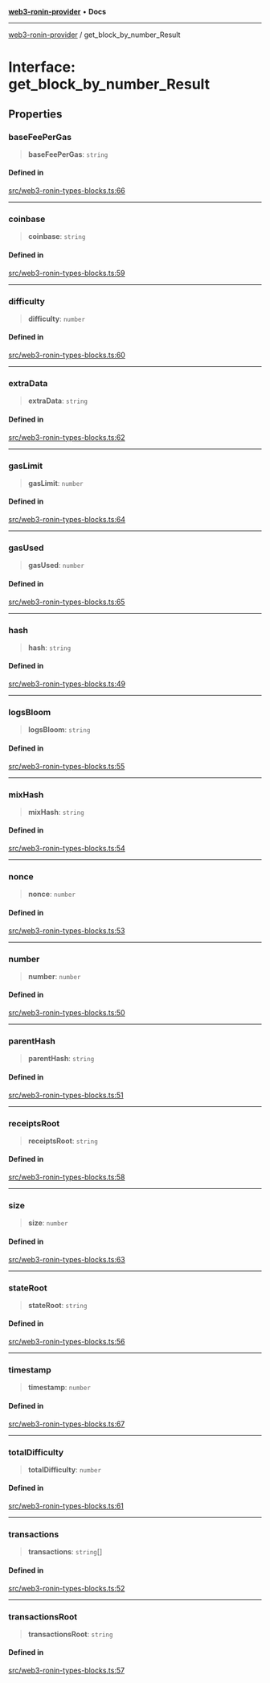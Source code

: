[**web3-ronin-provider**](../README.md) • **Docs**

***

[web3-ronin-provider](../globals.md) / get\_block\_by\_number\_Result

# Interface: get\_block\_by\_number\_Result

## Properties

### baseFeePerGas

> **baseFeePerGas**: `string`

#### Defined in

[src/web3-ronin-types-blocks.ts:66](https://github.com/chuacw/web3-ronin-provider/blob/e9318161fb5ce839bfa5a7cd824e9be03b129c7e/src/web3-ronin-types-blocks.ts#L66)

***

### coinbase

> **coinbase**: `string`

#### Defined in

[src/web3-ronin-types-blocks.ts:59](https://github.com/chuacw/web3-ronin-provider/blob/e9318161fb5ce839bfa5a7cd824e9be03b129c7e/src/web3-ronin-types-blocks.ts#L59)

***

### difficulty

> **difficulty**: `number`

#### Defined in

[src/web3-ronin-types-blocks.ts:60](https://github.com/chuacw/web3-ronin-provider/blob/e9318161fb5ce839bfa5a7cd824e9be03b129c7e/src/web3-ronin-types-blocks.ts#L60)

***

### extraData

> **extraData**: `string`

#### Defined in

[src/web3-ronin-types-blocks.ts:62](https://github.com/chuacw/web3-ronin-provider/blob/e9318161fb5ce839bfa5a7cd824e9be03b129c7e/src/web3-ronin-types-blocks.ts#L62)

***

### gasLimit

> **gasLimit**: `number`

#### Defined in

[src/web3-ronin-types-blocks.ts:64](https://github.com/chuacw/web3-ronin-provider/blob/e9318161fb5ce839bfa5a7cd824e9be03b129c7e/src/web3-ronin-types-blocks.ts#L64)

***

### gasUsed

> **gasUsed**: `number`

#### Defined in

[src/web3-ronin-types-blocks.ts:65](https://github.com/chuacw/web3-ronin-provider/blob/e9318161fb5ce839bfa5a7cd824e9be03b129c7e/src/web3-ronin-types-blocks.ts#L65)

***

### hash

> **hash**: `string`

#### Defined in

[src/web3-ronin-types-blocks.ts:49](https://github.com/chuacw/web3-ronin-provider/blob/e9318161fb5ce839bfa5a7cd824e9be03b129c7e/src/web3-ronin-types-blocks.ts#L49)

***

### logsBloom

> **logsBloom**: `string`

#### Defined in

[src/web3-ronin-types-blocks.ts:55](https://github.com/chuacw/web3-ronin-provider/blob/e9318161fb5ce839bfa5a7cd824e9be03b129c7e/src/web3-ronin-types-blocks.ts#L55)

***

### mixHash

> **mixHash**: `string`

#### Defined in

[src/web3-ronin-types-blocks.ts:54](https://github.com/chuacw/web3-ronin-provider/blob/e9318161fb5ce839bfa5a7cd824e9be03b129c7e/src/web3-ronin-types-blocks.ts#L54)

***

### nonce

> **nonce**: `number`

#### Defined in

[src/web3-ronin-types-blocks.ts:53](https://github.com/chuacw/web3-ronin-provider/blob/e9318161fb5ce839bfa5a7cd824e9be03b129c7e/src/web3-ronin-types-blocks.ts#L53)

***

### number

> **number**: `number`

#### Defined in

[src/web3-ronin-types-blocks.ts:50](https://github.com/chuacw/web3-ronin-provider/blob/e9318161fb5ce839bfa5a7cd824e9be03b129c7e/src/web3-ronin-types-blocks.ts#L50)

***

### parentHash

> **parentHash**: `string`

#### Defined in

[src/web3-ronin-types-blocks.ts:51](https://github.com/chuacw/web3-ronin-provider/blob/e9318161fb5ce839bfa5a7cd824e9be03b129c7e/src/web3-ronin-types-blocks.ts#L51)

***

### receiptsRoot

> **receiptsRoot**: `string`

#### Defined in

[src/web3-ronin-types-blocks.ts:58](https://github.com/chuacw/web3-ronin-provider/blob/e9318161fb5ce839bfa5a7cd824e9be03b129c7e/src/web3-ronin-types-blocks.ts#L58)

***

### size

> **size**: `number`

#### Defined in

[src/web3-ronin-types-blocks.ts:63](https://github.com/chuacw/web3-ronin-provider/blob/e9318161fb5ce839bfa5a7cd824e9be03b129c7e/src/web3-ronin-types-blocks.ts#L63)

***

### stateRoot

> **stateRoot**: `string`

#### Defined in

[src/web3-ronin-types-blocks.ts:56](https://github.com/chuacw/web3-ronin-provider/blob/e9318161fb5ce839bfa5a7cd824e9be03b129c7e/src/web3-ronin-types-blocks.ts#L56)

***

### timestamp

> **timestamp**: `number`

#### Defined in

[src/web3-ronin-types-blocks.ts:67](https://github.com/chuacw/web3-ronin-provider/blob/e9318161fb5ce839bfa5a7cd824e9be03b129c7e/src/web3-ronin-types-blocks.ts#L67)

***

### totalDifficulty

> **totalDifficulty**: `number`

#### Defined in

[src/web3-ronin-types-blocks.ts:61](https://github.com/chuacw/web3-ronin-provider/blob/e9318161fb5ce839bfa5a7cd824e9be03b129c7e/src/web3-ronin-types-blocks.ts#L61)

***

### transactions

> **transactions**: `string`[]

#### Defined in

[src/web3-ronin-types-blocks.ts:52](https://github.com/chuacw/web3-ronin-provider/blob/e9318161fb5ce839bfa5a7cd824e9be03b129c7e/src/web3-ronin-types-blocks.ts#L52)

***

### transactionsRoot

> **transactionsRoot**: `string`

#### Defined in

[src/web3-ronin-types-blocks.ts:57](https://github.com/chuacw/web3-ronin-provider/blob/e9318161fb5ce839bfa5a7cd824e9be03b129c7e/src/web3-ronin-types-blocks.ts#L57)
